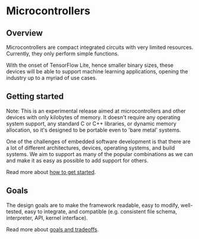 # Microcontrollers

## Overview

Microcontrollers are compact integrated circuits with very limited resources. Currently, they only perform simple functions.

With the onset of TensorFlow Lite, hence smaller binary sizes, these devices will be able to support machine learning applications, opening the industry up to a myriad of use cases.

## Getting started

Note: This is an experimental release aimed at microcontrollers and other devices with only kilobytes of memory. It doesn't require any operating system support, any standard C or C++ libraries, or dynamic memory allocation, so it's designed to be portable even to 'bare metal' systems.

One of the challenges of embedded software development is that there are a lot of different architectures, devices, operating systems, and build systems. We aim to support as many of the popular combinations as we can and make it as easy as possible to add support for others.

Read more about [how to get started](https://github.com/tensorflow/tensorflow/tree/master/tensorflow/lite/experimental/micro#getting-started).

## Goals

The design goals are to make the framework readable, easy to modify, well-tested, easy to integrate, and compatible (e.g. consistent file schema, interpreter, API, kernel interface).

Read more about [goals and tradeoffs](https://github.com/tensorflow/tensorflow/tree/master/tensorflow/lite/experimental/micro#goals).
